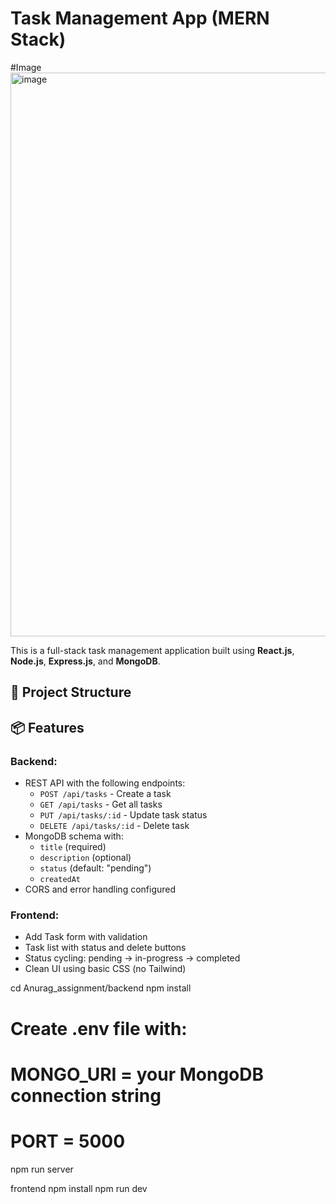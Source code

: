 # Task Management App (MERN Stack)

#Image
<img width="960" height="902" alt="image" src="https://github.com/user-attachments/assets/b1ab6afa-c521-41cb-be51-4a07ccace406" />



This is a full-stack task management application built using **React.js**, **Node.js**, **Express.js**, and **MongoDB**.

## 🔧 Project Structure


## 📦 Features

### Backend:
- REST API with the following endpoints:
  - `POST /api/tasks` - Create a task
  - `GET /api/tasks` - Get all tasks
  - `PUT /api/tasks/:id` - Update task status
  - `DELETE /api/tasks/:id` - Delete task
- MongoDB schema with:
  - `title` (required)
  - `description` (optional)
  - `status` (default: "pending")
  - `createdAt`
- CORS and error handling configured

### Frontend:
- Add Task form with validation
- Task list with status and delete buttons
- Status cycling: pending → in-progress → completed
- Clean UI using basic CSS (no Tailwind)


cd Anurag_assignment/backend
npm install
# Create .env file with:
# MONGO_URI = your MongoDB connection string
# PORT = 5000
npm run server



frontend
npm install
npm run dev
